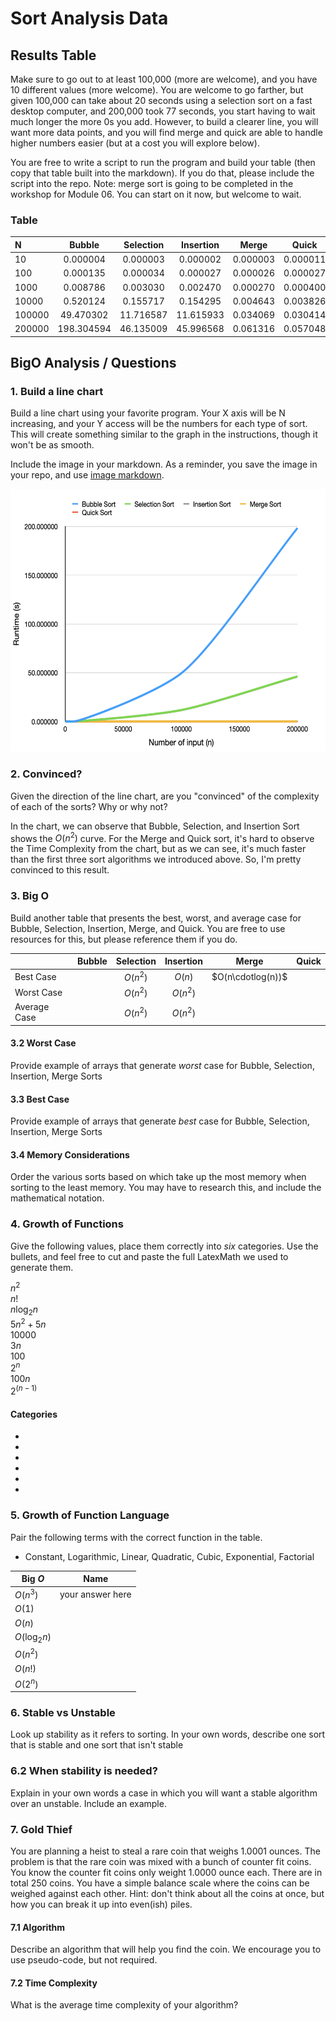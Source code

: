 # Sort Analysis Data

## Results Table
Make sure to go out to at least 100,000 (more are welcome), and you have 10 different values (more welcome). You are welcome to go farther, but given 100,000 can take about 20 seconds using a selection sort on a fast desktop computer, and 200,000 took 77 seconds, you start having to wait much longer the more 0s you add. However, to build a clearer line, you will want more data points, and you will find merge and quick are able to handle higher numbers easier (but at a cost you will explore below). 

You are free to write a script to run the program and build your table (then copy that table built into the markdown). If you do that, please include the script into the repo.  Note: merge sort is going to be completed in the workshop for Module 06. You can start on it now, but welcome to wait.

### Table
| N | Bubble | Selection | Insertion | Merge | Quick |
| :-- | :--: | :--: | :--: | :--: | :--: |
| 10 | 0.000004 | 0.000003 | 0.000002 | 0.000003 | 0.000011 |
| 100 | 0.000135 | 0.000034 | 0.000027 | 0.000026 | 0.000027 |
| 1000 | 0.008786 | 0.003030 | 0.002470 | 0.000270 | 0.000400 |
| 10000 | 0.520124 | 0.155717 | 0.154295 | 0.004643 | 0.003826|
| 100000 | 49.470302 | 11.716587 | 11.615933 | 0.034069 | 0.030414 |
| 200000 | 198.304594 | 46.135009 | 45.996568 | 0.061316 | 0.057048 |



## BigO Analysis  / Questions

### 1. Build a line chart
Build a line chart using your favorite program. Your X axis will be N increasing, and your Y access will be the numbers for each type of sort. This will create something similar to the graph in the instructions, though it won't be as smooth.

Include the image in your markdown. As a reminder, you save the image in your repo, and use [image markdown].

<img src="https://github.com/Jazzcort/CS5008_homework05/blob/main/chart.png" width="600" height="420"> <br>




### 2. Convinced?
Given the direction of the line chart, are you "convinced" of the complexity of each of the sorts? Why or why not?

In the chart, we can observe that Bubble, Selection, and Insertion Sort shows the $O(n^{2})$ curve. For the Merge and Quick sort, it's hard to observe the Time Complexity from the chart, but as we can see, it's much faster than the first three sort algorithms we introduced above. So, I'm pretty convinced to this result. 


### 3. Big O
Build another table that presents the best, worst, and average case for Bubble, Selection, Insertion, Merge, and Quick. You are free to use resources for this, but please reference them if you do. 

|  | Bubble | Selection | Insertion | Merge | Quick |
| :-- | :--: | :--: | :--: | :--: | :--: |
| Best Case | | $O(n^{2})$ | $O(n)$ | $O(n\cdotlog(n))$ | |
| Worst Case | | $O(n^{2})$ | $O(n^{2})$ | | |
| Average Case | | $O(n^{2})$ | $O(n^2)$ |  | |


#### 3.2 Worst Case
Provide example of arrays that generate _worst_ case for Bubble, Selection, Insertion, Merge Sorts


#### 3.3 Best Case
Provide example of arrays that generate _best_ case for Bubble, Selection, Insertion, Merge Sorts 


#### 3.4 Memory Considerations
Order the various sorts based on which take up the most memory when sorting to the least memory. You may have to research this, and include the mathematical notation. 

### 4. Growth of Functions
Give the following values, place them correctly into *six* categories. Use the bullets, and feel free to cut and paste the full LatexMath we used to generate them.  

$n^2$  
$n!$  
$n\log_2n$  
$5n^2+5n$  
$10000$  
$3n$    
$100$  
$2^n$  
$100n$  
$2^{(n-1)}$
#### Categories
* 
*
*
*
*
*

### 5. Growth of Function Language

Pair the following terms with the correct function in the table. 
* Constant, Logarithmic, Linear, Quadratic, Cubic, Exponential, Factorial

| Big $O$     |  Name  |
| ------      | ------ |
| $O(n^3)$    |  your answer here |
| $O(1)$      |   |
| $O(n)$      |   |
| $O(\log_2n)$ |   |
| $O(n^2)$    |   |
| $O(n!)$     |   |
| $O(2^n)$    |   |



### 6. Stable vs Unstable
Look up stability as it refers to sorting. In your own words, describe one sort that is stable and one sort that isn't stable  


### 6.2 When stability is needed?
Explain in your own words a case in which you will want a stable algorithm over an unstable. Include an example. 

### 7. Gold Thief

You are planning a heist to steal a rare coin that weighs 1.0001 ounces. The problem is that the rare coin was mixed with a bunch of counter fit coins. You know the counter fit coins only weight 1.0000 ounce each. There are in total 250 coins.  You have a simple balance scale where the coins can be weighed against each other. Hint: don't think about all the coins at once, but how you can break it up into even(ish) piles. 

#### 7.1 Algorithm
Describe an algorithm that will help you find the coin. We encourage you to use pseudo-code, but not required.

#### 7.2 Time Complexity
What is the average time complexity of your algorithm? 



<!-- links moved to bottom for easier reading in plain text (btw, this a comment that doesn't show in the webpage generated-->
[image markdown]: https://docs.github.com/en/get-started/writing-on-github/getting-started-with-writing-and-formatting-on-github/basic-writing-and-formatting-syntax#images
